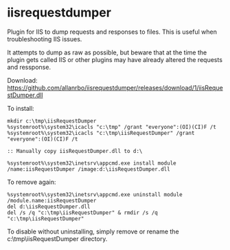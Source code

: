 # iisrequestdumper
Plugin for IIS to dump requests and responses to files. This is useful when troubleshooting IIS issues.

It attempts to dump as raw as possible, but beware that at the time the plugin gets called IIS or other plugins may have already altered the requests and ressponse.

Download: https://github.com/allanrbo/iisrequestdumper/releases/download/1/iisRequestDumper.dll

To install:

    mkdir c:\tmp\iisRequestDumper
    %systemroot%\system32\icacls "c:\tmp" /grant "everyone":(OI)(CI)F /t
    %systemroot%\system32\icacls "c:\tmp\iisRequestDumper" /grant "everyone":(OI)(CI)F /t

    :: Manually copy iisRequestDumper.dll to d:\

    %systemroot%\system32\inetsrv\appcmd.exe install module /name:iisRequestDumper /image:d:\iisRequestDumper.dll

To remove again:

    %systemroot%\system32\inetsrv\appcmd.exe uninstall module /module.name:iisRequestDumper
    del d:\iisRequestDumper.dll
    del /s /q "c:\tmp\iisRequestDumper" & rmdir /s /q "c:\tmp\iisRequestDumper"

To disable without uninstalling, simply remove or rename the c:\tmp\iisRequestDumper directory.